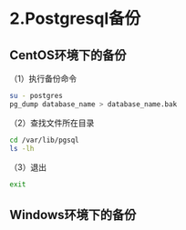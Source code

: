 # 2.Postgresql备份

## CentOS环境下的备份

（1）执行备份命令

```bash
su - postgres
pg_dump database_name > database_name.bak
```

（2）查找文件所在目录

```bash
cd /var/lib/pgsql
ls -lh
```

（3）退出

```bash
exit
```

## Windows环境下的备份
